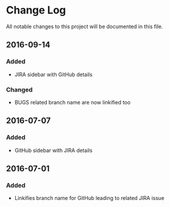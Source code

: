 # Change Log
All notable changes to this project will be documented in this file.

## 2016-09-14
### Added
- JIRA sidebar with GitHub details

### Changed
- BUGS related branch name are now linkified too

## 2016-07-07
### Added
- GitHub sidebar with JIRA details

## 2016-07-01
### Added
- Linkifies branch name for GitHub leading to related JIRA issue

